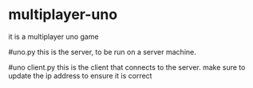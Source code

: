 # multiplayer-uno
it is a multiplayer uno game

#uno.py
this is the server, to be run on a server machine.

#uno client.py
this is the client that connects to the server. make sure to update the ip address to ensure it is correct
